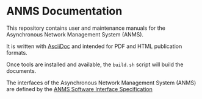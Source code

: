 <!--
Copyright (c) 2023 The Johns Hopkins University Applied Physics
Laboratory LLC.

This file is part of the Asynchronous Network Management System (ANMS).

Licensed under the Apache License, Version 2.0 (the "License");
you may not use this file except in compliance with the License.
You may obtain a copy of the License at
    http://www.apache.org/licenses/LICENSE-2.0
Unless required by applicable law or agreed to in writing, software
distributed under the License is distributed on an "AS IS" BASIS,
WITHOUT WARRANTIES OR CONDITIONS OF ANY KIND, either express or implied.
See the License for the specific language governing permissions and
limitations under the License.

This work was performed for the Jet Propulsion Laboratory, California
Institute of Technology, sponsored by the United States Government under
the prime contract 80NM0018D0004 between the Caltech and NASA under
subcontract 1658085.
-->
# ANMS Documentation

This repository contains user and maintenance manuals for the Asynchronous Network Management System (ANMS).

It is written with [AsciiDoc](https://asciidoc.org/) and intended for PDF and HTML publication formats.

Once tools are installed and available, the `build.sh` script will build the documents.

The interfaces of the Asynchronous Network Management System (ANMS) are defined by the [ANMS Software Interface Specification](ANMS%20Software%20Interface%20Specification%20rev%20A.pdf)
